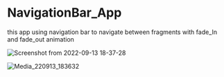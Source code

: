 # NavigationBar_App
this app using navigation bar to navigate between fragments with fade_In and fade_out animation


![Screenshot from 2022-09-13 18-37-28](https://user-images.githubusercontent.com/72602749/189958077-ef22f4e4-8233-4c9d-a995-385b8e8ecd06.png)



![Media_220913_183632](https://user-images.githubusercontent.com/72602749/189958481-25a448dd-bff7-430f-b6b6-3e6e3525ed3d.gif)
